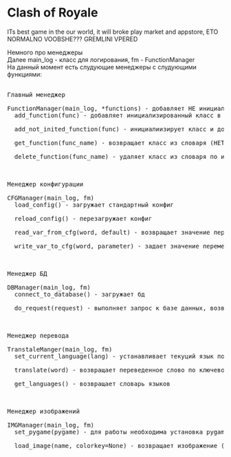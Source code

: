 # Clash of Royale
ITs best game in the our world, it will broke play market and appstore, ETO NORMALNO VOOBSHE??? GREMLINI VPERED


Немного про менеджеры<br>
Далее main_log - класс для логирования, fm - FunctionManager<br>
На данный момент есть слудующие менеджеры с слудующими функциями:<br>
<br>
<pre>Главный менеджер<br>
FunctionManager(main_log, *functions) - добавляет НЕ инициализированные классы из списка functions в список функций, образуя словарь {"Имя класса": <обьект класса>}
  add_function(func) - добавляет инициализированный класс в словарь функций<br>
  add_not_inited_function(func) - инициалиизирует класс и добавляет его в словарь функций<br>
  get_function(func_name) - возвращает класс из словаря (НЕТ обработчика ошибок)<br>
  delete_function(func_name) - удаляет класс из словаря по имени класса<br>
<br>
Менеджер конфигурации<br>
CFGManager(main_log, fm) 
  load_config() - загружает стандартный конфиг<br>
  reload_config() - перезагружает конфиг<br>
  read_var_from_cfg(word, default) - возвращает значение переменной с ключом word, если такой нет, то возвращает default<br>
  write_var_to_cfg(word, parameter) - задает значение переменной с ключом word значение parameter<br>
<br>
Менеджер БД<br>
DBManager(main_log, fm)
  connect_to_database() - загружает бд<br>
  do_request(request) - выполняет запрос к базе данных, возвращает значение полученное при запросе или 0 в случае ошибки<br>
<br>
Менеджер перевода<br>
TranstaleManger(main_log, fm)
  set_current_language(lang) - устанавливает текуций язык по его номеру <br>
  translate(word) - возвращает переведенное слово по ключевому слову на выбранный язык, при ошибке возвращет ключевое слово<br>
  get_languages() - возвращает словарь языков<br>
<br>
Менеджер изображений<br>
IMGManager(main_log, fm)
  set_pygame(pygame) - для работы необходима установка pygame (чтобы не импортировать повторно, т.к грузит он долго), устанавливает pygame<br>
  load_image(name, colorkey=None) - возвращает изображение (если такое же загружалось ранее, то возвращает загруженное)<br>
</pre>
